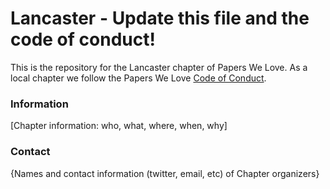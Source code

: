 # Lancaster - Update this file and the code of conduct!

This is the repository for the Lancaster chapter of Papers We Love. As a local chapter we follow the Papers We Love [Code of Conduct](https://github.com/papers-we-love/lancaster/blob/master/code-of-conduct.md).

### Information

[Chapter information: who, what, where, when, why]

### Contact

{Names and contact information (twitter, email, etc) of Chapter organizers}
